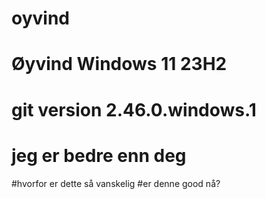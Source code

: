 # oyvind
# Øyvind Windows 11 23H2
# git version 2.46.0.windows.1
# jeg er bedre enn deg
#hvorfor er dette så vanskelig
#er denne good nå?
